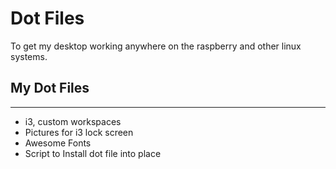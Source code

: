 # Dot Files 
To get my desktop working anywhere on the raspberry and other linux systems.

## My Dot Files
--------------
* i3, custom workspaces
* Pictures for i3 lock screen
* Awesome Fonts
* Script to Install dot file into place
